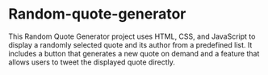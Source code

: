 # Random-quote-generator
This Random Quote Generator project uses HTML, CSS, and JavaScript to display a randomly selected quote and its author from a predefined list. It includes a button that generates a new quote on demand and a feature that allows users to tweet the displayed quote directly. 
